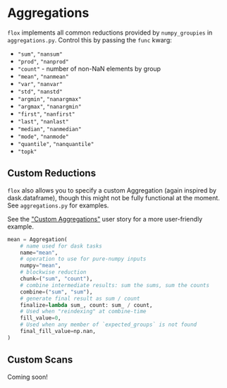 # Aggregations

`flox` implements all common reductions provided by `numpy_groupies` in `aggregations.py`. Control this by passing
the `func` kwarg:

- `"sum"`, `"nansum"`
- `"prod"`, `"nanprod"`
- `"count"` - number of non-NaN elements by group
- `"mean"`, `"nanmean"`
- `"var"`, `"nanvar"`
- `"std"`, `"nanstd"`
- `"argmin"`, `"nanargmax"`
- `"argmax"`, `"nanargmin"`
- `"first"`, `"nanfirst"`
- `"last"`, `"nanlast"`
- `"median"`, `"nanmedian"`
- `"mode"`, `"nanmode"`
- `"quantile"`, `"nanquantile"`
- `"topk"`

## Custom Reductions

`flox` also allows you to specify a custom Aggregation (again inspired by dask.dataframe),
though this might not be fully functional at the moment. See `aggregations.py` for examples.

See the ["Custom Aggregations"](user-stories/custom-aggregations.ipynb) user story for a more user-friendly example.

```python
mean = Aggregation(
    # name used for dask tasks
    name="mean",
    # operation to use for pure-numpy inputs
    numpy="mean",
    # blockwise reduction
    chunk=("sum", "count"),
    # combine intermediate results: sum the sums, sum the counts
    combine=("sum", "sum"),
    # generate final result as sum / count
    finalize=lambda sum_, count: sum_ / count,
    # Used when "reindexing" at combine-time
    fill_value=0,
    # Used when any member of `expected_groups` is not found
    final_fill_value=np.nan,
)
```

## Custom Scans

Coming soon!
